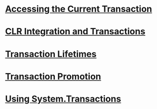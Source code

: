 # [Accessing the Current Transaction](accessing-the-current-transaction.md)
# [CLR Integration and Transactions](clr-integration-and-transactions.md)
# [Transaction Lifetimes](transaction-lifetimes.md)
# [Transaction Promotion](transaction-promotion.md)
# [Using System.Transactions](using-system-transactions.md)
